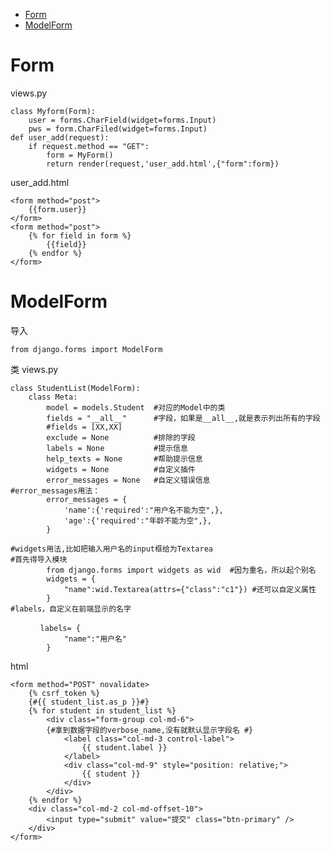 <!--
 * @Author: Xjie<374048808@qq.com>
 * @Date: 2022-01-20 12:47:52
 * @LastEditors: Xjie<374048808@qq.com>
 * @LastEditTime: 2022-01-20 12:59:37
 * @Description:
-->
<!-- TOC -->

- [Form](#form)
- [ModelForm](#modelform)

<!-- /TOC -->

# Form

views.py

```
class Myform(Form):
    user = forms.CharField(widget=forms.Input)
    pws = form.CharFiled(widget=forms.Input)
def user_add(request):
    if request.method == "GET":
        form = MyForm()
        return render(request,'user_add.html',{"form":form})
```

user_add.html

```
<form method="post">
    {{form.user}}
</form>
<form method="post">
    {% for field in form %}
        {{field}}
    {% endfor %}
</form>
```

# ModelForm

导入

```
from django.forms import ModelForm
```

类 views.py

```
class StudentList(ModelForm):
    class Meta:
        model = models.Student  #对应的Model中的类
        fields = "__all__"      #字段，如果是__all__,就是表示列出所有的字段
        #fields = [XX,XX]
        exclude = None          #排除的字段
        labels = None           #提示信息
        help_texts = None       #帮助提示信息
        widgets = None          #自定义插件
        error_messages = None   #自定义错误信息
#error_messages用法：
        error_messages = {
            'name':{'required':"用户名不能为空",},
            'age':{'required':"年龄不能为空",},
        }

#widgets用法,比如把输入用户名的input框给为Textarea
#首先得导入模块
        from django.forms import widgets as wid  #因为重名，所以起个别名
        widgets = {
            "name":wid.Textarea(attrs={"class":"c1"}) #还可以自定义属性
        }
#labels，自定义在前端显示的名字

　　　　labels= {
            "name":"用户名"
        }
```

html

```
<form method="POST" novalidate>
    {% csrf_token %}
    {#{{ student_list.as_p }}#}
    {% for student in student_list %}
        <div class="form-group col-md-6">
        {#拿到数据字段的verbose_name,没有就默认显示字段名 #}
            <label class="col-md-3 control-label">
                {{ student.label }}
            </label>
            <div class="col-md-9" style="position: relative;">
                {{ student }}
            </div>
        </div>
    {% endfor %}
    <div class="col-md-2 col-md-offset-10">
        <input type="submit" value="提交" class="btn-primary" />
    </div>
</form>
```
